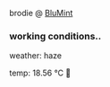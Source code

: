 brodie @ [BluMint](https://www.linkedin.com/company/blumint-io/)

<!--weather_start-->
### working conditions..

weather: haze 

temp: 18.56 °C 👕

<!--weather_end-->
